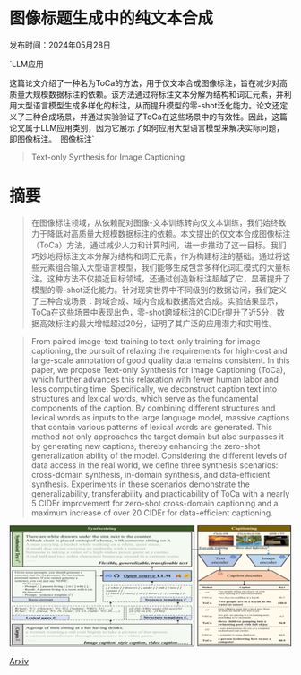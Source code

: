 # 图像标题生成中的纯文本合成

发布时间：2024年05月28日

`LLM应用

这篇论文介绍了一种名为ToCa的方法，用于仅文本合成图像标注，旨在减少对高质量大规模数据标注的依赖。该方法通过将标注文本分解为结构和词汇元素，并利用大型语言模型生成多样化的标注，从而提升模型的零-shot泛化能力。论文还定义了三种合成场景，并通过实验验证了ToCa在这些场景中的有效性。因此，这篇论文属于LLM应用类别，因为它展示了如何应用大型语言模型来解决实际问题，即图像标注。` `图像标注`

> Text-only Synthesis for Image Captioning

# 摘要

> 在图像标注领域，从依赖配对图像-文本训练转向仅文本训练，我们始终致力于降低对高质量大规模数据标注的依赖。本文提出的仅文本合成图像标注（ToCa）方法，通过减少人力和计算时间，进一步推动了这一目标。我们巧妙地将标注文本分解为结构和词汇元素，作为构建标注的基础。通过将这些元素组合输入大型语言模型，我们能够生成包含多样化词汇模式的大量标注。这种方法不仅接近目标领域，还通过创造新标注超越了它，显著提升了模型的零-shot泛化能力。针对现实世界中不同级别的数据访问，我们定义了三种合成场景：跨域合成、域内合成和数据高效合成。实验结果显示，ToCa在这些场景中表现出色，零-shot跨域标注的CIDEr提升了近5分，数据高效标注的最大增幅超过20分，证明了其广泛的应用潜力和实用性。

> From paired image-text training to text-only training for image captioning, the pursuit of relaxing the requirements for high-cost and large-scale annotation of good quality data remains consistent. In this paper, we propose Text-only Synthesis for Image Captioning (ToCa), which further advances this relaxation with fewer human labor and less computing time. Specifically, we deconstruct caption text into structures and lexical words, which serve as the fundamental components of the caption. By combining different structures and lexical words as inputs to the large language model, massive captions that contain various patterns of lexical words are generated. This method not only approaches the target domain but also surpasses it by generating new captions, thereby enhancing the zero-shot generalization ability of the model. Considering the different levels of data access in the real world, we define three synthesis scenarios: cross-domain synthesis, in-domain synthesis, and data-efficient synthesis. Experiments in these scenarios demonstrate the generalizability, transferability and practicability of ToCa with a nearly 5 CIDEr improvement for zero-shot cross-domain captioning and a maximum increase of over 20 CIDEr for data-efficient captioning.

![图像标题生成中的纯文本合成](../../../paper_images/2405.18258/x1.png)

[Arxiv](https://arxiv.org/abs/2405.18258)